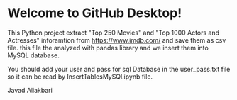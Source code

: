 # Welcome to GitHub Desktop!

This Python project extract "Top 250 Movies" and "Top 1000 Actors and Actresses" inforamtion from https://www.imdb.com/ and save them as csv file. this file the analyzed with pandas library and we insert them into MySQL database.

You should add your user and pass for sql Database in the user_pass.txt file so it can be read by InsertTablesMySQl.ipynb file.

Javad Aliakbari